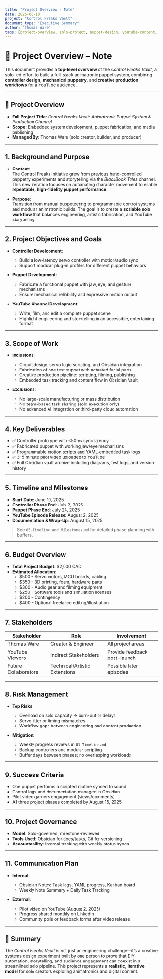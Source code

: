 ```yaml
---
title: "Project Overview - Note"
date: 2025-06-10
project: "Control Freaks Vault"
document_type: "Executive Summary"
author: "Thomas Ware"
tags: [project-overview, solo-project, puppet-design, youtube-content, control-systems]
---
```


# 📘 Project Overview – Note

This document provides a **top-level overview** of the *Control Freaks Vault*, a solo-led effort to build a full-stack animatronic puppet system, combining **controller design**, **mechanical puppetry**, and **creative production workflows** for a YouTube audience.

---

## 🧠 Project Overview

- **Full Project Title**: *Control Freaks Vault: Animatronic Puppet System & Production Channel*
- **Scope**: Embedded system development, puppet fabrication, and media publishing
- **Managed By**: Thomas Ware (solo creator, builder, and producer)

---

## 1. Background and Purpose

- **Context**:  
  The Control Freaks initiative grew from previous hand-controlled puppetry experiments and storytelling via the *BlackBook Tales* channel. This new iteration focuses on automating character movement to enable **repeatable, high-fidelity puppet performance**.

- **Purpose**:  
  Transition from manual puppeteering to programmable control systems and modular animatronic builds. The goal is to create a **scalable solo workflow** that balances engineering, artistic fabrication, and YouTube storytelling.

---

## 2. Project Objectives and Goals

- **Controller Development**:
  - Build a low-latency servo controller with motion/audio sync
  - Support modular plug-in profiles for different puppet behaviors

- **Puppet Development**:
  - Fabricate a functional puppet with jaw, eye, and gesture mechanisms
  - Ensure mechanical reliability and expressive motion output

- **YouTube Channel Development**:
  - Write, film, and edit a complete puppet scene
  - Highlight engineering and storytelling in an accessible, entertaining format

---

## 3. Scope of Work

- **Inclusions**:
  - Circuit design, servo logic scripting, and Obsidian integration
  - Fabrication of one test puppet with actuated facial parts
  - Creative production pipeline: scripting, filming, publishing
  - Embedded task tracking and content flow in Obsidian Vault

- **Exclusions**:
  - No large-scale manufacturing or mass distribution
  - No team-based task sharing (solo execution only)
  - No advanced AI integration or third-party cloud automation

---

## 4. Key Deliverables

- ✅ Controller prototype with <50ms sync latency
- ✅ Fabricated puppet with working jaw/eye mechanisms
- ✅ Programmable motion scripts and YAML-embedded task logs
- ✅ 3–5 minute pilot video uploaded to YouTube
- ✅ Full Obsidian vault archive including diagrams, test logs, and version history

---

## 5. Timeline and Milestones

- **Start Date**: June 10, 2025
- **Controller Phase End**: July 2, 2025
- **Puppet Phase End**: July 24, 2025
- **YouTube Episode Release**: August 2, 2025
- **Documentation & Wrap-Up**: August 15, 2025

> See `05.Timeline and Milestones.md` for detailed phase planning with buffers.

---

## 6. Budget Overview

- **Total Project Budget**: $2,000 CAD
- **Estimated Allocation**:
  - $500 – Servo motors, MCU boards, cabling
  - $350 – 3D printing, foam, hardware parts
  - $300 – Audio gear and filming equipment
  - $250 – Software tools and simulation licenses
  - $200 – Contingency
  - $400 – Optional freelance editing/illustration

---

## 7. Stakeholders

| Stakeholder     | Role                          | Involvement                   |
|------------------|-------------------------------|--------------------------------|
| Thomas Ware      | Creator & Engineer             | All project areas              |
| YouTube Viewers  | Indirect Stakeholders          | Provide feedback post-launch   |
| Future Collaborators | Technical/Artistic Extensions | Possible later episodes        |

---

## 8. Risk Management

- **Top Risks**:
  - Overload on solo capacity → burn-out or delays
  - Servo jitter or timing mismatches
  - Workflow gaps between engineering and content production

- **Mitigation**:
  - Weekly progress reviews in `01.Timeline.md`
  - Backup controllers and modular scripting
  - Buffer days between phases; no overlapping workloads

---

## 9. Success Criteria

- One puppet performs a scripted routine synced to sound
- Control logs and documentation managed in Obsidian
- Pilot video garners engagement (views/comments)
- All three project phases completed by August 15, 2025

---

## 10. Project Governance

- **Model**: Solo-governed, milestone-reviewed
- **Tools Used**: Obsidian for docs/tasks, Git for versioning
- **Accountability**: Internal tracking with weekly status syncs

---

## 11. Communication Plan

- **Internal**:  
  - Obsidian Notes: Task logs, YAML progress, Kanban board  
  - Weekly Note Summary + Daily Task Tracking  

- **External**:  
  - Pilot video on YouTube (August 2, 2025)  
  - Progress shared monthly on LinkedIn  
  - Community polls or feedback forms after video release

---

## 📌 Summary

The *Control Freaks Vault* is not just an engineering challenge—it’s a creative systems design experiment built by one person to prove that DIY automation, storytelling, and audience engagement can coexist in a streamlined solo pipeline. This project represents a **realistic, iterative model** for solo creators exploring animatronics and digital content.

